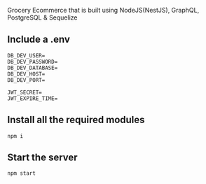 Grocery Ecommerce that is built using NodeJS(NestJS), GraphQL, PostgreSQL & Sequelize
## Include a .env
```
DB_DEV_USER=
DB_DEV_PASSWORD=
DB_DEV_DATABASE=
DB_DEV_HOST=
DB_DEV_PORT=

JWT_SECRET=
JWT_EXPIRE_TIME=
```

## Install all the required modules

```
npm i 
```

## Start the server

```
npm start
```
